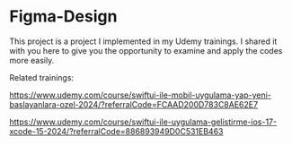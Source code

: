 # Figma-Design

This project is a project I implemented in my Udemy trainings. I shared it with you here to give you the opportunity to examine and apply the codes more easily.

Related trainings:

https://www.udemy.com/course/swiftui-ile-mobil-uygulama-yap-yeni-baslayanlara-ozel-2024/?referralCode=FCAAD200D783C8AE62E7

https://www.udemy.com/course/swiftui-ile-uygulama-gelistirme-ios-17-xcode-15-2024/?referralCode=886893949D0C531EB463
